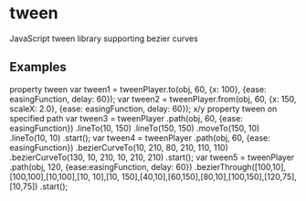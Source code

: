 tween
=====

JavaScript tween library supporting bezier curves

Examples
--

property tween
    var tween1 = tweenPlayer.to(obj, 60, {x: 100}, {ease: easingFunction, delay: 60});
    var tween2 = tweenPlayer.from(obj, 60, {x: 150, scaleX: 2.0}, {ease: easingFunction, delay: 60});
x/y property tween on specified path
    var tween3 = tweenPlayer
      .path(obj, 60, {ease: easingFunction})
      .lineTo(10, 150)
      .lineTo(150, 150)
      .moveTo(150, 10)
      .lineTo(10, 10)
      .start();
    var tween4 = tweenPlayer
      .path(obj, 60, {ease: easingFunction})
      .bezierCurveTo(10, 210, 80, 210, 110, 110)
      .bezierCurveTo(130, 10, 210, 10, 210, 210)
      .start();
    var tween5 = tweenPlayer
      .path(obj, 120, {ease:easingFunction, delay: 60})
      .bezierThrough([100,10],[100,100],[10,100],[10, 10],[10, 150],[40,10],[60,150],[80,10],[100,150],[120,75],[10,75])
      .start();